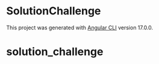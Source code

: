 # SolutionChallenge

This project was generated with [Angular CLI](https://github.com/angular/angular-cli) version 17.0.0.

# solution_challenge
